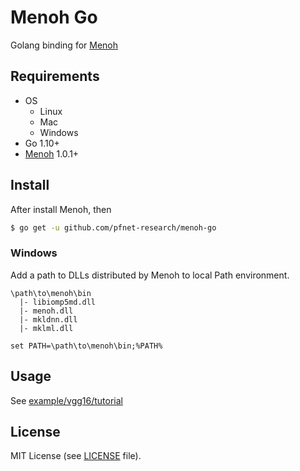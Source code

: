 # Menoh Go

Golang binding for [Menoh](https://github.com/pfnet-research/menoh)

## Requirements

- OS
  - Linux
  - Mac
  - Windows
- Go 1.10+
- [Menoh](https://github.com/pfnet-research/menoh) 1.0.1+

## Install

After install Menoh, then

```bash
$ go get -u github.com/pfnet-research/menoh-go
```

### Windows

Add a path to DLLs distributed by Menoh to local Path environment.

```
\path\to\menoh\bin
  |- libiomp5md.dll
  |- menoh.dll
  |- mkldnn.dll
  |- mklml.dll
```

```
set PATH=\path\to\menoh\bin;%PATH%
```


## Usage

See [example/vgg16/tutorial](example/vgg16/README.md)

## License

MIT License (see [LICENSE](/LICENSE) file).
